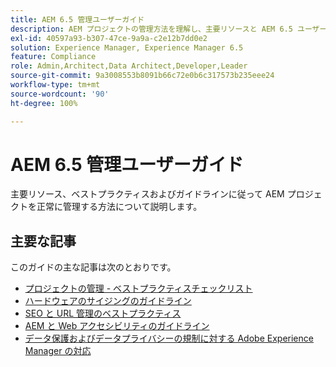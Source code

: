 ```yaml
---
title: AEM 6.5 管理ユーザーガイド
description: AEM プロジェクトの管理方法を理解し、主要リソースと AEM 6.5 ユーザーガイドの包括的なコレクションを利用できます。
exl-id: 40597a93-b307-47ce-9a9a-c2e12b7dd0e2
solution: Experience Manager, Experience Manager 6.5
feature: Compliance
role: Admin,Architect,Data Architect,Developer,Leader
source-git-commit: 9a3008553b8091b66c72e0b6c317573b235eee24
workflow-type: tm+mt
source-wordcount: '90'
ht-degree: 100%

---
```


# AEM 6.5 管理ユーザーガイド

主要リソース、ベストプラクティスおよびガイドラインに従って AEM プロジェクトを正常に管理する方法について説明します。

## 主要な記事

このガイドの主な記事は次のとおりです。

* [プロジェクトの管理 - ベストプラクティスチェックリスト](/help/managing/best-practices.md)
* [ハードウェアのサイジングのガイドライン](/help/managing/hardware-sizing-guidelines.md)
* [SEO と URL 管理のベストプラクティス](/help/managing/seo-and-url-management.md)
* [AEM と Web アクセシビリティのガイドライン](/help/managing/web-accessibility.md)
* [データ保護およびデータプライバシーの規制に対する Adobe Experience Manager の対応](/help/managing/data-protection-and-privacy.md)

